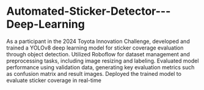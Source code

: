 # Automated-Sticker-Detector---Deep-Learning
As a participant in the 2024 Toyota Innovation Challenge, developed and trained a YOLOv8 deep learning model for sticker coverage evaluation through object detection. Utilized Roboflow for dataset management and preprocessing tasks, including image resizing and labeling. Evaluated model performance using validation data, generating key evaluation metrics such as confusion matrix and result images. Deployed the trained model to evaluate sticker coverage in real-time
